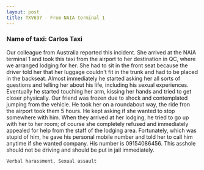 ```yaml
---
layout: post
title: TXV697 - From NAIA terminal 1
---
```


### Name of taxi: Carlos Taxi

Our colleague from Australia reported this incident. She arrived at the NAIA terminal 1 and took this taxi from the airport to her destination in QC, where we arranged lodging for her.  She had to sit in the front seat because the driver told her that her luggage couldn't fit in the trunk and had to be placed in the backseat. Almost immediately he started asking her all sorts of questions and telling her about his life, including his sexual experiences.  Eventually he started touching her arm, kissing her hands and tried to get closer physically.  Our friend was frozen due to shock and contemplated jumping from the vehicle.  He took her on a roundabout way, the ride fron the airport took them 5 hours.  He kept asking if she wanted to stop somewhere with him.  When they arrived at her lodging, he tried to go up with her to her room; of course she completely refused and immediately appealed for help from the staff of the lodging area.  Fortunately, which was stupid of him, he gave his personal mobile number and told her to call him anytime if she wanted company. His number is 09154086456.  This asshole should not be driving and should be put in jail immediately.

```Verbal harassment, Sexual assault```
